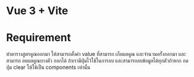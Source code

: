 # Vue 3 + Vite

# Requirement

ทำตารางสูตรคูณออกมา ให้สามารถตั้งค่า value ที่สามารถ เก็บผลคูณ และจำนวนครั้งออกมา และสามารถ ลบผลคูณบางตัว ออกได้ ถ้าเรามีปุ่มไว้ใช้ในการลบ และสามารถลบข้อมูลได้ทุกตัวถ้าหาก กดปุ่ม clear ให้ใช้เป็น components เท่านั้น